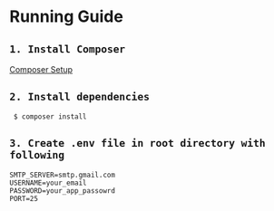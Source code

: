 # Running Guide

## `1. Install Composer`

[Composer Setup](https://getcomposer.org/Composer-Setup.exe "Composer's Installer")

## `2. Install dependencies`
 ```
  $ composer install 
 ```

## `3. Create .env file in root directory with following`
```
SMTP_SERVER=smtp.gmail.com
USERNAME=your_email
PASSWORD=your_app_passowrd
PORT=25
```